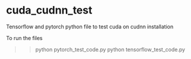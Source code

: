 # cuda_cudnn_test
Tensorflow and pytorch python file to test cuda on cudnn installation

To run the files

>> python pytorch_test_code.py
>> python tensorflow_test_code.py
